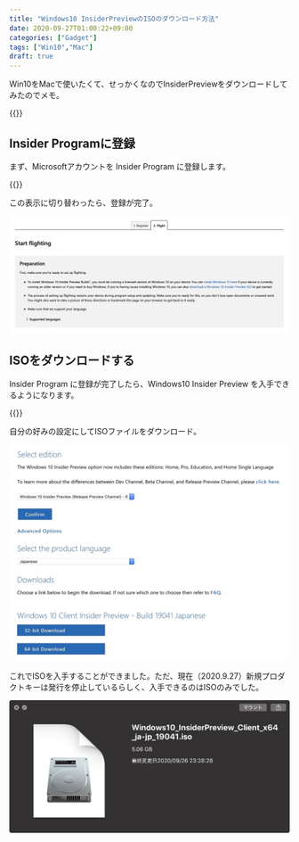 ```yaml
---
title: "Windows10 InsiderPreviewのISOのダウンロード方法"
date: 2020-09-27T01:00:22+09:00
categories: ["Gadget"]
tags: ["Win10","Mac"]
draft: true
---
```

Win10をMacで使いたくて、せっかくなのでInsiderPreviewをダウンロードしてみたのでメモ。

{{<ad>}}

## Insider Programに登録

まず、Microsoftアカウントを Insider Program に登録します。

{{<blogcard url="https://insider.windows.com/en-us/register">}}

この表示に切り替わったら、登録が完了。

![](../../../images/get-win10insider-1.jpg)

## ISOをダウンロードする

Insider Program に登録が完了したら、Windows10 Insider Preview を入手できるようになります。

{{<blogcard url="https://www.microsoft.com/en-us/software-download/windowsinsiderpreviewadvanced#SoftwareDownload_EditionSelection">}}

自分の好みの設定にしてISOファイルをダウンロード。

![](../../../images/get-win10insider-2.jpg)

これでISOを入手することができました。ただ、現在（2020.9.27）新規プロダクトキーは発行を停止しているらしく、入手できるのはISOのみでした。

![](../../../images/get-win10insider-3.jpg)